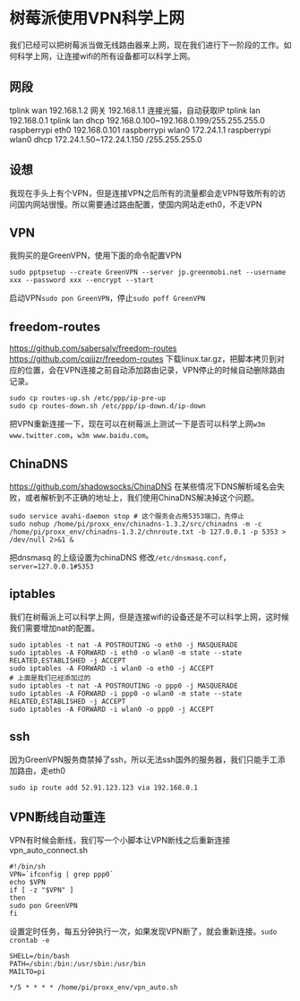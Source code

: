 # 树莓派使用VPN科学上网
我们已经可以把树莓派当做无线路由器来上网，现在我们进行下一阶段的工作。如何科学上网，让连接wifi的所有设备都可以科学上网。
##  网段
tplink wan 192.168.1.2 网关 192.168.1.1 连接光猫，自动获取IP
tplink lan 192.168.0.1
tplink lan dhcp 192.168.0.100~192.168.0.199/255.255.255.0
raspberrypi eth0 192.168.0.101
raspberrypi wlan0 172.24.1.1
raspberrypi wlan0 dhcp 172.24.1.50~172.24.1.150 /255.255.255.0

## 设想
我现在手头上有个VPN，但是连接VPN之后所有的流量都会走VPN导致所有的访问国内网站很慢。所以需要通过路由配置，使国内网站走eth0，不走VPN
## VPN
我购买的是GreenVPN，使用下面的命令配置VPN
```
sudo pptpsetup --create GreenVPN --server jp.greenmobi.net --username xxx --password xxx --encrypt --start
```
启动VPN`sudo pon GreenVPN`，停止`sudo poff GreenVPN`
## freedom-routes
https://github.com/sabersalv/freedom-routes
https://github.com/cqjjjzr/freedom-routes
下载linux.tar.gz，把脚本拷贝到对应的位置，会在VPN连接之前自动添加路由记录，VPN停止的时候自动删除路由记录。
```
sudo cp routes-up.sh /etc/ppp/ip-pre-up
sudo cp routes-down.sh /etc/ppp/ip-down.d/ip-down
```
把VPN重新连接一下，现在可以在树莓派上测试一下是否可以科学上网`w3m www.twitter.com`，`w3m www.baidu.com`。

## ChinaDNS
https://github.com/shadowsocks/ChinaDNS
在某些情况下DNS解析域名会失败，或者解析到不正确的地址上，我们使用ChinaDNS解决掉这个问题。
```
sudo service avahi-daemon stop # 这个服务会占用5353端口，先停止
sudo nohup /home/pi/proxx_env/chinadns-1.3.2/src/chinadns -m -c /home/pi/proxx_env/chinadns-1.3.2/chnroute.txt -b 127.0.0.1 -p 5353 > /dev/null 2>&1 &
```
把dnsmasq 的上级设置为chinaDNS 修改`/etc/dnsmasq.conf`，`server=127.0.0.1#5353`
## iptables
我们在树莓派上可以科学上网，但是连接wifi的设备还是不可以科学上网，这时候我们需要增加nat的配置。
```
sudo iptables -t nat -A POSTROUTING -o eth0 -j MASQUERADE  
sudo iptables -A FORWARD -i eth0 -o wlan0 -m state --state RELATED,ESTABLISHED -j ACCEPT  
sudo iptables -A FORWARD -i wlan0 -o eth0 -j ACCEPT
# 上面是我们已经添加过的
sudo iptables -t nat -A POSTROUTING -o ppp0 -j MASQUERADE  
sudo iptables -A FORWARD -i ppp0 -o wlan0 -m state --state RELATED,ESTABLISHED -j ACCEPT  
sudo iptables -A FORWARD -i wlan0 -o ppp0 -j ACCEPT  
```
## ssh
因为GreenVPN服务商禁掉了ssh，所以无法ssh国外的服务器，我们只能手工添加路由，走eth0
```
sudo ip route add 52.91.123.123 via 192.168.0.1
```

## VPN断线自动重连
VPN有时候会断线，我们写一个小脚本让VPN断线之后重新连接
vpn_auto_connect.sh
```shell
#!/bin/sh
VPN=`ifconfig | grep ppp0`
echo $VPN
if [ -z "$VPN" ]
then
sudo pon GreenVPN
fi
```
设置定时任务，每五分钟执行一次，如果发现VPN断了，就会重新连接。`sudo crontab -e`
```crontab
SHELL=/bin/bash
PATH=/sbin:/bin:/usr/sbin:/usr/bin
MAILTO=pi

*/5 * * * * /home/pi/proxx_env/vpn_auto.sh
```

